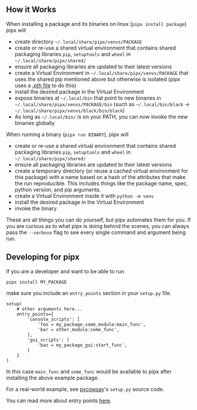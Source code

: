 ## How it Works

When installing a package and its binaries on linux (`pipx install package`) pipx will

- create directory `~/.local/share/pipx/venvs/PACKAGE`
- create or re-use a shared virtual environment that contains shared packaging libraries `pip`, `setuptools` and `wheel` in `~/.local/share/pipx/shared/`
- ensure all packaging libraries are updated to their latest versions
- create a Virtual Environment in `~/.local/share/pipx/venvs/PACKAGE` that uses the shared pip mentioned above but otherwise is isolated (pipx uses a [.pth file]( https://docs.python.org/3/library/site.html) to do this)
- install the desired package in the Virtual Environment
- expose binaries at `~/.local/bin` that point to new binaries in `~/.local/share/pipx/venvs/PACKAGE/bin` (such as `~/.local/bin/black` -> `~/.local/share/pipx/venvs/black/bin/black`)
- As long as `~/.local/bin/` is on your PATH, you can now invoke the new binaries globally

When running a binary (`pipx run BINARY`), pipx will

- create or re-use a shared virtual environment that contains shared packaging libraries `pip`, `setuptools` and `wheel` in `~/.local/share/pipx/shared/`
- ensure all packaging libraries are updated to their latest versions
- create a temporary directory (or reuse a cached virtual environment for this package) with a name based on a hash of the attributes that make the run reproducible. This includes things like the package name, spec, python version, and pip arguments.
- create a Virtual Environment inside it with `python -m venv`
- install the desired package in the Virtual Environment
- invoke the binary

These are all things you can do yourself, but pipx automates them for you. If you are curious as to what pipx is doing behind the scenes, you can always pass the `--verbose` flag to see every single command and argument being run.

## Developing for pipx

If you are a developer and want to be able to run
```
pipx install MY_PACKAGE
```

make sure you include an `entry_points` section in your `setup.py` file.
```
setup(
    # other arguments here...
    entry_points={
        'console_scripts': [
            'foo = my_package.some_module:main_func',
            'bar = other_module:some_func',
        ],
        'gui_scripts': [
            'baz = my_package_gui:start_func',
        ]
    }
)
```

In this case `main_func` and `some_func` would be available to pipx after installing the above example package.

For a real-world example, see [pycowsay](https://github.com/cs01/pycowsay/blob/master/setup.py)'s `setup.py` source code.

You can read more about entry points [here](https://setuptools.pypa.io/en/latest/userguide/quickstart.html#entry-points-and-automatic-script-creation).
